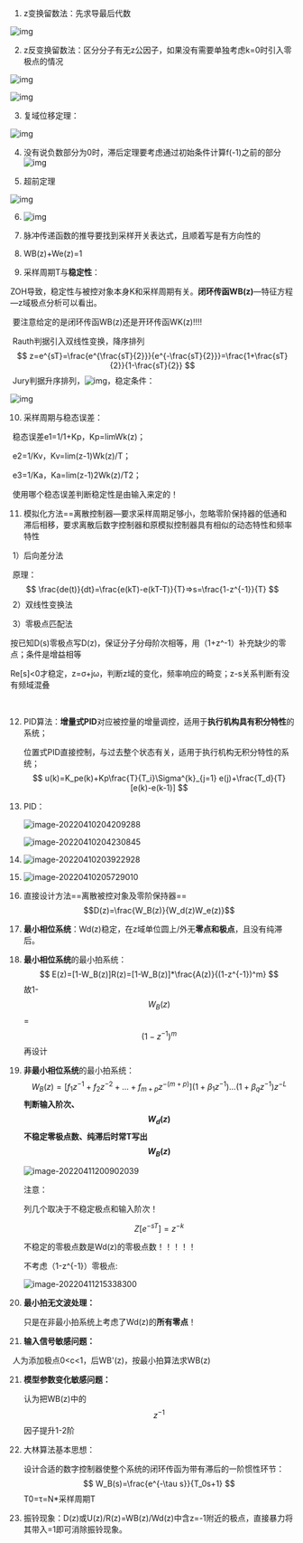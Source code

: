 1.  z变换留数法：先求导最后代数

![img](file:///C:/Users/86185/AppData/Local/Temp/msohtmlclip1/01/clip_image002.png)

2.  z反变换留数法：区分分子有无z公因子，如果没有需要单独考虑k=0时引入零极点的情况

![img](file:///C:/Users/86185/AppData/Local/Temp/msohtmlclip1/01/clip_image004.png)

![img](file:///C:/Users/86185/AppData/Local/Temp/msohtmlclip1/01/clip_image006.png)

3.  复域位移定理：

![img](file:///C:/Users/86185/AppData/Local/Temp/msohtmlclip1/01/clip_image007.png)

4.  没有说负数部分为0时，滞后定理要考虑通过初始条件计算f(-1)之前的部分![img](file:///C:/Users/86185/AppData/Local/Temp/msohtmlclip1/01/clip_image009.jpg)

5.  超前定理

![img](file:///C:/Users/86185/AppData/Local/Temp/msohtmlclip1/01/clip_image010.png)

6.  ![img](file:///C:/Users/86185/AppData/Local/Temp/msohtmlclip1/01/clip_image011.png)

7.  脉冲传递函数的推导要找到采样开关表达式，且顺着写是有方向性的

8.  WB(z)+We(z)=1

9.  采样周期T与**稳定性**：

​		ZOH导致，稳定性与被控对象本身K和采样周期有关。**闭环传函WB(z)**—特征方程—z域极点分析可以看出。

​		要注意给定的是闭环传函WB(z)还是开环传函WK(z)!!!!

​    	Rauth判据引入双线性变换，降序排列
$$
z=e^{sT}=\frac{e^{\frac{sT}{2}}}{e^{-\frac{sT}{2}}}=\frac{1+\frac{sT}{2}}{1-\frac{sT}{2}}
$$
​    	Jury判据升序排列，![img](file:///C:/Users/86185/AppData/Local/Temp/msohtmlclip1/01/clip_image013.png)，稳定条件：

![img](file:///C:/Users/86185/AppData/Local/Temp/msohtmlclip1/01/clip_image015.jpg)

10.  采样周期与稳态误差：

​    稳态误差e1=1/1+Kp，Kp=limWk(z)；

​					e2=1/Kv，Kv=lim(z-1)Wk(z)/T；

​					e3=1/Ka，Ka=lim(z-1)2Wk(z)/T2；

​	使用哪个稳态误差判断稳定性是由输入来定的！

11.  模拟化方法==离散控制器—要求采样周期足够小，忽略零阶保持器的低通和滞后相移，要求离散后数字控制器和原模拟控制器具有相似的动态特性和频率特性

​	1）后向差分法

​		原理：
$$
\frac{de(t)}{dt}=\frac{e(kT)-e(kT-T)}{T}=>s=\frac{1-z^{-1}}{T}
$$
​	2）双线性变换法

​	3）零极点匹配法

​			按已知D(s)零极点写D(z)，保证分子分母阶次相等，用（1+z^-1）补充缺少的零点；条件是增益相等

​	Re[s]<0才稳定，z=σ+jω，判断z域的变化，频率响应的畸变；z-s关系判断有没有频域混叠

​	

12. PID算法：**增量式PID**对应被控量的增量调控，适用于**执行机构具有积分特性**的系统；

    ​				  位置式PID直接控制，与过去整个状态有关，适用于执行机构无积分特性的系统；
    $$
    u(k)=K_pe(k)+Kp\frac{T}{T_i}\Sigma^{k}_{j=1} e(j)+\frac{T_d}{T}[e(k)-e(k-1)]
    $$

13. PID：

    ![image-20220410204209288](C:\Users\86185\AppData\Roaming\Typora\typora-user-images\image-20220410204209288.png)

    ![image-20220410204230845](C:\Users\86185\AppData\Roaming\Typora\typora-user-images\image-20220410204230845.png)

13. ![image-20220410203922928](C:\Users\86185\AppData\Roaming\Typora\typora-user-images\image-20220410203922928.png)

15. ![image-20220410205729010](C:\Users\86185\AppData\Roaming\Typora\typora-user-images\image-20220410205729010.png)

16. 直接设计方法==离散被控对象及零阶保持器==$$D(z)=\frac{W_B(z)}{W_d(z)W_e(z)}$$

17. **最小相位系统**：Wd(z)稳定，在z域单位圆上/外无**零点和极点**，且没有纯滞后。

    

18. **最小相位系统**的最小拍系统：
    $$
    E(z)=[1-W_B(z)]R(z)=[1-W_B(z)]*\frac{A(z)}{(1-z^{-1})^m}
    $$
    故1-$$W_B(z)$$=$$(1-z^{-1})^m$$再设计

19. **非最小相位系统**的最小拍系统：
    $$
    W_B(z)=[f_1z^{-1}+f_2z^{-2}+...+f_{m+p}z^{-(m+p)}](1+\beta_1z^{-1})...(1+\beta_qz^{-1})z^{-L}
    $$
    **判断输入阶次、$$W_d(z)$$不稳定零极点数、纯滞后时常T写出$$W_B(z)$$**

    ![image-20220411200902039](C:\Users\86185\AppData\Roaming\Typora\typora-user-images\image-20220411200902039.png)

    注意：

    列几个取决于不稳定极点和输入阶次！

    $$Z[e^{-sT}]=z^{-k}$$

    不稳定的零极点数是Wd(z)的零极点数！！！！！
    
    不考虑（1-z^{-1}）零极点:
    
    ![image-20220411215338300](C:\Users\86185\AppData\Roaming\Typora\typora-user-images\image-20220411215338300.png)
    
20. **最小拍无文波处理：**

    只是在非最小拍系统上考虑了Wd(z)的**所有零点**！

21. **输入信号敏感问题：**

​	人为添加极点0<c<1，后WB'(z)，按最小拍算法求WB(z)

21. **模型参数变化敏感问题：**

    认为把WB(z)中的$$z^{-1}$$因子提升1-2阶

22. 大林算法基本思想：

    设计合适的数字控制器使整个系统的闭环传函为带有滞后的一阶惯性环节：
    $$
    W_B(s)=\frac{e^{-\tau s}}{T_0s+1}
    $$
    T0=τ=N*采样周期T

23. 振铃现象：D(z)或U(z)/R(z)=WB(z)/Wd(z)中含z=-1附近的极点，直接暴力将其带入=1即可消除振铃现象。